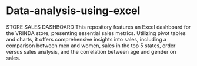 # Data-analysis-using-excel
STORE SALES DASHBOARD 
This repository features an Excel dashboard for the VRINDA store, presenting essential sales metrics. Utilizing pivot tables and charts, it offers comprehensive insights into sales, including a comparison between men and women, sales in the top 5 states, order versus sales analysis, and the correlation between age and gender on sales.
